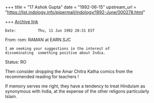 +++
title = "17 Ashok Gupta"
date = "1992-06-15"
upstream_url = "https://list.indology.info/pipermail/indology/1992-June/000278.html"

+++
[Archive link](https://list.indology.info/pipermail/indology/1992-June/000278.html)


    Date:          Thu, 11 Jun 1992 20:31 EST
From: rom:          RAMAN at EARN.SJC

    I am seeking your suggestions in the interest of
    disseminating  something positive about India.

Status: RO

Then consider dropping the Amar Chitra Katha comics from the
recommended reading for teachers !

If memory serves me right, they have a tendency to treat Hinduism
as synonymous with India, at the expense of the other religons
particularly Islam.




